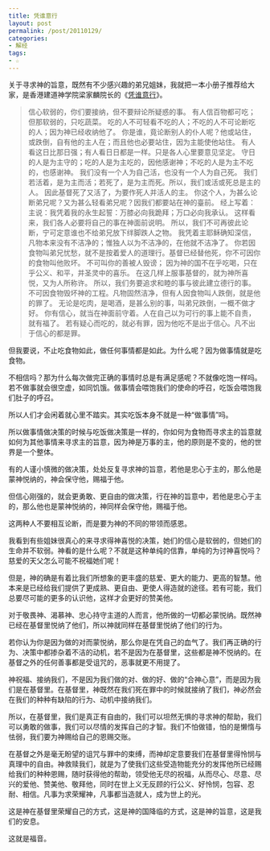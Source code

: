 ```yaml
---
title: 凭谁意行
layout: post
permalink: /post/20110129/
categories:
- 解经
tags:
- ☆
---
```


关于寻求神的旨意，既然有不少感兴趣的弟兄姐妹，我就把一本小册子推荐给大家，是香港建道神学院梁家麟院长的《[凭谁意行][1]》。

> 信心软弱的，你们要接纳，但不要辩论所疑惑的事。
> 有人信百物都可吃；但那软弱的，只吃蔬菜。
> 吃的人不可轻看不吃的人；不吃的人不可论断吃的人；因为神已经收纳他了。
> 你是谁，竟论断别人的仆人呢？他或站住，或跌倒，自有他的主人在；而且他也必要站住，因为主能使他站住。
> 有人看这日比那日强；有人看日日都是一样。只是各人心里要意见坚定。
> 守日的人是为主守的；吃的人是为主吃的，因他感谢神；不吃的人是为主不吃的，也感谢神。
> 我们没有一个人为自己活，也没有一个人为自己死。
> 我们若活着，是为主而活；若死了，是为主而死。所以，我们或活或死总是主的人。
> 因此基督死了又活了，为要作死人并活人的主。
> 你这个人，为甚么论断弟兄呢？又为甚么轻看弟兄呢？因我们都要站在神的臺前。
> 经上写着：主说：我凭着我的永生起誓：万膝必向我跪拜；万口必向我承认。
> 这样看来，我们各人必要将自己的事在神面前说明。
> 所以，我们不可再彼此论断，宁可定意谁也不给弟兄放下绊脚跌人之物。
> 我凭着主耶稣确知深信，凡物本来没有不洁净的；惟独人以为不洁净的，在他就不洁净了。
> 你若因食物叫弟兄忧愁，就不是按着爱人的道理行。基督已经替他死，你不可因你的食物叫他败坏。
> 不可叫你的善被人毁谤；
> 因为神的国不在乎吃喝，只在乎公义、和平，并圣灵中的喜乐。
> 在这几样上服事基督的，就为神所喜悦，又为人所称许。
> 所以，我们务要追求和睦的事与彼此建立德行的事。
> 不可因食物毁坏神的工程。凡物固然洁净，但有人因食物叫人跌倒，就是他的罪了。
> 无论是吃肉，是喝酒，是甚么别的事，叫弟兄跌倒，一概不做才好。
> 你有信心，就当在神面前守着。人在自己以为可行的事上能不自责，就有福了。
> 若有疑心而吃的，就必有罪，因为他吃不是出于信心。凡不出于信心的都是罪。

但我要说，不止吃食物如此，做任何事情都是如此。为什么呢？因为做事情就是吃食物。

不相信吗？那为什么每次做完正确的事情时总是有满足感呢？不就像吃饱一样吗。若不做事就会很空虚，如同饥饿。做事情会喂饱我们的使命的呼召，吃饭会喂饱我们肚子的呼召。

所以人们才会闲着就心里不踏实。其实吃饭本身不就是一种“做事情”吗。

所以做事情做决策的时候与吃饭做决策是一样的，你如何为食物而寻求主的旨意就如何为其他事情来寻求主的旨意，因为神是万事的主，他的原则是不变的，他的世界是一个整体。

有的人谨小慎微的做决策，处处反复寻求神的旨意，若他是忠心于主的，那么他是蒙神悦纳的，神会保守他，赐福于他。

但信心刚强的，就会更勇敢、更自由的做决策，行在神的旨意中，若他是忠心于主的，那么他也是蒙神悦纳的，神同样会保守他，赐福于他。

这两种人不要相互论断，而是要为神的不同的带领而感恩。

我看到有些姐妹很真心的来寻求得神喜悦的决策，她们的信心是软弱的，但她们的生命并不软弱。神看的是什么呢？不就是这种单纯的信靠，单纯的为讨神喜悦吗？慈爱的天父怎么可能不祝福她们呢！

但是，神的确是有着比我们所想象的更丰盛的慈爱、更大的能力、更高的智慧。他本来是已经给我们提供了更成熟、更自由、更使人得造就的途径。若有可能，我们总要尽可能的更多的认识他，这样才会更好的赞美他。

对于敬畏神、渴慕神、忠心持守主道的人而言，他所做的一切都必蒙悦纳。既然神已经在基督里悦纳了他们，所以神就同样在基督里悦纳了他们的行为。

若你认为你是因为做的对而蒙悦纳，那么你是在凭自己的血气了。我们再正确的行为、决策中都掺杂着不洁的动机，若不是因为在基督里，这些都是神不悦纳的。在基督之外的任何善事都是受诅咒的，恶事就更不用提了。

神祝福、接纳我们，不是因为我们做的对、做的好、做的“合神心意”，而是因为我们是在基督里。在基督里，神既然在我们死在罪中的时候就接纳了我们，神必然会在我们的种种有缺陷的行为、动机中接纳我们。

所以，在基督里，我们是真正有自由的，我们可以坦然无惧的寻求神的帮助，我们可以勇敢的做事，我们可以尽情的发挥自己的才智。我们不怕做错，怕的是懒惰与怯弱，我们要为神赐给自己的恩赐交账。

在基督之外是毫无盼望的诅咒与罪中的束缚，而神却定意要我们在基督里得怜悯与真理中的自由。神救赎我们，就是为了使我们这些受造物能充分的发挥他所已经赐给我们的种种恩赐，随时获得他的帮助，领受他无尽的祝福，从而尽心、尽意、尽兴的爱他、赞美他、敬拜他，同时在世上义无反顾的行公义、好怜悯，包容、忍耐、相信。凡事为求荣耀神，凡事都当造就人，成为世上的光。

这是神在基督里荣耀自己的方式，这是神的国降临的方式，这是神的旨意，这是我们的安息。

这就是福音。

 [1]: http://www.cclw.net/book/pingsuiyixing/htm/main.html

